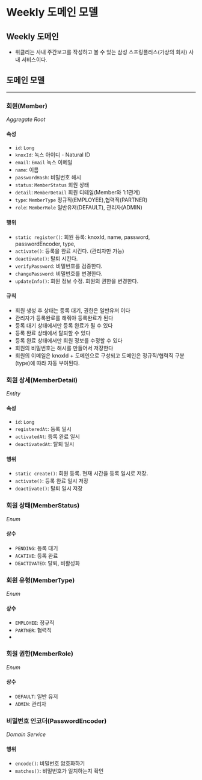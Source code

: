 # Weekly 도메인 모델 

## Weekly 도메인
- 위클리는 사내 주간보고를 작성하고 볼 수 있는 삼성 스프링플러스(가상의 회사) 사내 서비스이다.

## 도메인 모델

---
### 회원(Member)
_Aggregate Root_
#### 속성
- `id`: `Long`
- `knoxId`: 녹스 아이디 - Natural ID
- `email`: `Email` 녹스 이메일
- `name`: 이름
- `passwordHash`: 비밀번호 해시
- `status`: `MemberStatus` 회원 상태
- `detail`: `MemberDetail` 회원 디테일(Member와 1:1관계)
- `type`: `MemberType` 정규직(EMPLOYEE),협력직(PARTNER)
- `role`: `MemberRole` 일반유저(DEFAULT), 관리자(ADMIN)
#### 행위
- `static register()`: 회원 등록: knoxId, name, password, passwordEncoder, type,
- `activate()`: 등록을 완료 시킨다. (관리자만 가능)
- `deactivate()`: 탈퇴 시킨다.
- `verifyPassword`: 비밀번호를 검증한다.
- `changePassword`: 비밀번호를 변경한다.
- `updateInfo()`: 회원 정보 수정. 회원의 권한을 변경한다.

#### 규칙
- 회원 생성 후 상태는 등록 대기, 권한은 일반유저 이다
- 관리자가 등록완료를 해줘야 등록완료가 된다
- 등록 대기 상태에서만 등록 완료가 될 수 있다
- 등록 완료 상태에서 탈퇴할 수 있다
- 등록 완료 상태에서만 회원 정보를 수정할 수 있다
- 회원의 비밀번호는 해시를 만들어서 저장한다
- 회원의 이메일은 knoxId + 도메인으로 구성되고 도메인은 정규직/협력직 구분(type)에 따라 자동 부여된다.


### 회원 상세(MemberDetail)
_Entity_
#### 속성
- `id`: `Long`
- `registeredAt`: 등록 일시
- `activatedAt`: 등록 완료 일시
- `deactivatedAt`: 탈퇴 일시
#### 행위
- `static create()`: 회원 등록. 현재 시간을 등록 일시로 저장.
- `activate()`: 등록 완료 일시 저장
- `deactivate()`: 탈퇴 일시 저장


### 회원 상태(MemberStatus)
_Enum_
#### 상수
- `PENDING`: 등록 대기
- `ACATIVE`: 등록 완료
- `DEACTIVATED`: 탈퇴, 비활성화

### 회원 유형(MemberType)
_Enum_
#### 상수
- `EMPLOYEE`: 정규직
- `PARTNER`: 협력직
- 
### 회원 권한(MemberRole)
_Enum_
#### 상수
- `DEFAULT`: 일반 유저
- `ADMIN`: 관리자

### 비밀번호 인코더(PasswordEncoder)
_Domain Service_
#### 행위
- `encode()`: 비밀번호 암호화하기
- `matches()`: 비밀번호가 일치하는지 확인



